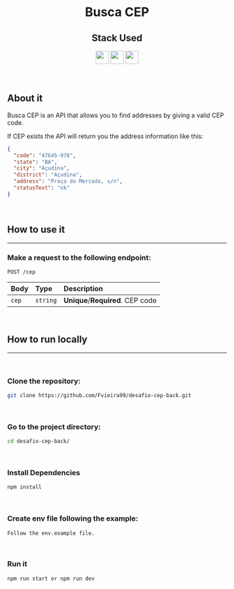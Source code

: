 <p align="center">
    <h1 align="center">Busca CEP</h1>
</p>

<div align="center">
  <h2>Stack Used</h2>
  <img src="https://img.shields.io/badge/Express.js-404D59?style=for-the-badge"height="30px"/>
  <img src="https://img.shields.io/badge/TypeScript-007ACC?style=for-the-badge&logo=typescript&logoColor=white" height="30px"/>
  <img src="https://img.shields.io/badge/Node.js-43853D?style=for-the-badge&logo=node.js&logoColor=white" height="30px"/>  
</div>

<br/>
<br/>

## About it

Busca CEP is an API that allows you to find addresses by giving a valid CEP code.

If CEP exists the API will return you the address information like this:

```json
{
  "code": "47645-970",
  "state": "BA",
  "city": "Açudina",
  "district": "Açudina",
  "address": "Praça do Mercado, s/n",
  "statusText": "ok"
}
```

<br/>

## How to use it

<hr/>

### Make a request to the following endpoint:

```http
POST /cep
```

| Body  | Type     | Description                       |
| :---- | :------- | :-------------------------------- |
| `cep` | `string` | **Unique**/**Required**. CEP code |

<br/>

## How to run locally

<hr/>

<br/>

### Clone the repository:

```bash
git clone https://github.com/Fvieira99/desafio-cep-back.git
```

<br/>

### Go to the project directory:

```bash
cd desafio-cep-back/
```

<br/>

### Install Dependencies

```bash
npm install
```

<br/>

### Create env file following the example:

```
Follow the env.example file.
```

<br/>

### Run it

```bash
npm run start or npm run dev
```
